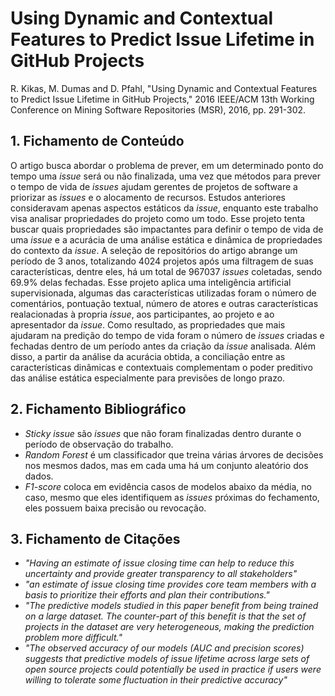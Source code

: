 # Using Dynamic and Contextual Features to Predict Issue Lifetime in GitHub Projects

R. Kikas, M. Dumas and D. Pfahl, "Using Dynamic and Contextual Features to Predict Issue Lifetime in GitHub Projects," 2016 IEEE/ACM 13th Working Conference on Mining Software Repositories (MSR), 2016, pp. 291-302.

## 1. Fichamento de Conteúdo

O artigo busca abordar o problema de prever, em um determinado ponto do tempo uma _issue_ será ou não finalizada, uma vez que métodos para prever o tempo de vida de _issues_ ajudam gerentes de projetos de software a priorizar as _issues_ e o alocamento de recursos. Estudos anteriores consideravam apenas aspectos estáticos da _issue_, enquanto este trabalho visa analisar propriedades do projeto como um todo. Esse projeto tenta buscar quais propriedades são impactantes para definir o tempo de vida de uma _issue_ e a acurácia de uma análise estática e dinâmica de propriedades do contexto da _issue_. A seleção de repositórios do artigo abrange um período de 3 anos, totalizando 4024 projetos após uma filtragem de suas características, dentre eles, há um total de 967037 _issues_ coletadas, sendo 69.9% delas fechadas. Esse projeto aplica uma inteligência artificial supervisionada, algumas das características utilizadas foram o número de comentários, pontuação textual, número de atores e outras características realacionadas à propria _issue_, aos participantes, ao projeto e ao apresentador da _issue_. Como resultado, as propriedades que mais ajudaram na predição do tempo de vida foram o número de _issues_ criadas e fechadas dentro de um período antes da criação da _issue_ analisada. Além disso, a partir da análise da acurácia obtida, a conciliação entre as características dinâmicas e contextuais complementam o poder preditivo das análise estática especialmente para previsões de longo prazo.

## 2. Fichamento Bibliográfico 

* _Sticky issue_ são _issues_ que não foram finalizadas dentro durante o período de observação do trabalho.
* _Random Forest_ é um classificador que treina várias árvores de decisões nos mesmos dados, mas em cada uma há um conjunto aleatório dos dados.
* _F1-score_ coloca em evidência casos de modelos abaixo da média, no caso, mesmo que eles identifiquem as _issues_ próximas do fechamento, eles possuem baixa precisão ou revocação.

## 3. Fichamento de Citações 

* _"Having an estimate of issue closing time can help to reduce this uncertainty and provide greater transparency to all stakeholders"_
* _"an estimate of issue closing time provides core team members with a basis to prioritize their efforts and plan their contributions."_
* _"The predictive models studied in this paper benefit from being trained on a large dataset. The counter-part of this benefit is that the set of projects in the dataset are very heterogeneous, making the prediction problem more difficult."_
* _"The observed accuracy of our models (AUC and precision scores) suggests that predictive models of issue lifetime across large sets of open source projects could potentially be used in practice if users were willing to tolerate some fluctuation in their predictive accuracy"_
